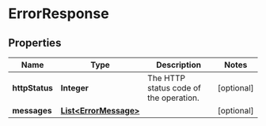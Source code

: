 

# ErrorResponse

## Properties

| Name | Type | Description | Notes |
| ------------ | ------------- | ------------- | ------------- |
| **httpStatus** | **Integer** | The HTTP status code of the operation. |  [optional] |
| **messages** | [**List&lt;ErrorMessage&gt;**](ErrorMessage.md) |  |  [optional] |


